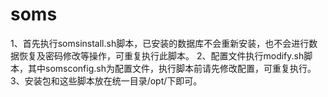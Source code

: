 # soms
1、首先执行somsinstall.sh脚本，已安装的数据库不会重新安装，也不会进行数据恢复及密码修改等操作，可重复执行此脚本。
2、配置文件执行modify.sh脚本，其中somsconfig.sh为配置文件，执行脚本前请先修改配置，可重复执行。
3、安装包和这些脚本放在统一目录/opt/下即可。

